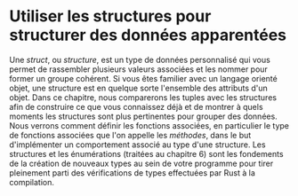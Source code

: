 <!-- # Using Structs to Structure Related Data -->

# Utiliser les structures pour structurer des données apparentées

<!--
A *struct*, or *structure*, is a custom data type that lets you package
together and name multiple related values that make up a meaningful group. If
you’re familiar with an object-oriented language, a *struct* is like an
object’s data attributes. In this chapter, we’ll compare and contrast tuples
with structs to build on what you already know and demonstrate when structs are
a better way to group data. We’ll demonstrate how to define and instantiate
structs. We’ll discuss how to define associated functions, especially the kind
of associated functions called *methods*, to specify behavior associated with a
struct type. Structs and enums (discussed in Chapter 6) are the building blocks
for creating new types in your program’s domain to take full advantage of
Rust’s compile time type checking.
-->

Une *struct*, ou *structure*, est un type de données personnalisé qui vous
permet de rassembler plusieurs valeurs associées et les nommer pour former un
groupe cohérent.
Si vous êtes familier avec un langage orienté objet, une structure est en
quelque sorte l'ensemble des attributs d'un objet.
Dans ce chapitre, nous comparerons les tuples avec les structures afin de
construire ce que vous connaissez déjà et de montrer à quels moments les
structures sont plus pertinentes pour grouper des données. Nous verrons comment
définir les fonctions associées, en particulier le type de fonctions associées
que l'on appelle les *méthodes*, dans le but d'implémenter un comportement
associé au type d'une structure.
Les structures et les énumérations (traitées au chapitre 6) sont les fondements
de la création de nouveaux types au sein de votre programme pour tirer
pleinement parti des vérifications de types effectuées par Rust à la
compilation.
